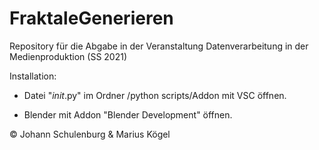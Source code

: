 # FraktaleGenerieren
Repository für die Abgabe in der Veranstaltung Datenverarbeitung in der Medienproduktion (SS 2021)

Installation:

- Datei "_init_.py" im Ordner /python scripts/Addon mit VSC öffnen.

- Blender mit Addon "Blender Development" öffnen.

© Johann Schulenburg & Marius Kögel

